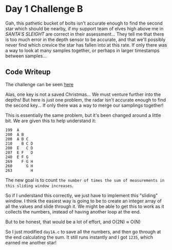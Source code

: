# Day 1 Challenge B

Gah, this pathetic bucket of bolts isn't accurate enough to find the second star which should be nearby, if my support team of elves high above me in *SANTA'S SLEIGHT* are correct in their assessment... They tell me that there is too much error in the depth sensor to be accurate, and that we'll possibly never find which crevice the star has fallen into at this rate. If only there was a way to look at many samples together, or perhaps in larger timestamps between samples...

## **Code Writeup**

The challenge can be seen [here](https://adventofcode.com/2021/day/1#part2)

Alas, one key is not a saved Christmas... We must venture further into the depths! But here is just one problem, the radar isn't accurate enough to find the second key... If only there was a way to merge our samplings together!

This is essentially the same problem, but it's been changed around a little bit. We are given this to help understand it:

```text
199  A      
200  A B    
208  A B C  
210    B C D
200  E   C D
207  E F   D
240  E F G  
269    F G H
260      G H
263        H
```

The new goal is to count `the number of times the sum of measurements in this sliding window increases`.

So if I understand this correctly, we just have to implement this "sliding" window. I think the easiest way is going to be to create an integer array of all the values and slide through it. We might be able to get this to work as it collects the numbers, instead of having another loop at the end.

But to be honest, that would be a lot of effort, and O(2N) ≈ O(N)

So I just modified `day1A.c` to save all the numbers, and then go through at the end calculating the sum. It still runs instantly and I got `1235`, which earned me another star!
